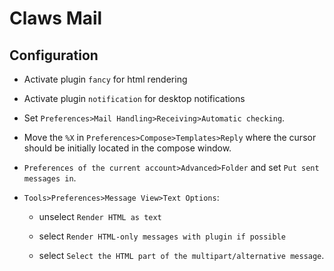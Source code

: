 # Claws Mail

## Configuration

- Activate plugin `fancy` for html rendering

- Activate plugin `notification` for desktop notifications

- Set `Preferences>Mail Handling>Receiving>Automatic checking`.

- Move the `%X` in `Preferences>Compose>Templates>Reply` where the cursor should be initially located in the compose window.

- `Preferences of the current account>Advanced>Folder` and set `Put sent messages in`.

- `Tools>Preferences>Message View>Text Options`:

    - unselect `Render HTML as text`
    
    - select `Render HTML-only messages with plugin if possible`
    
    - select `Select the HTML part of the multipart/alternative message`.
